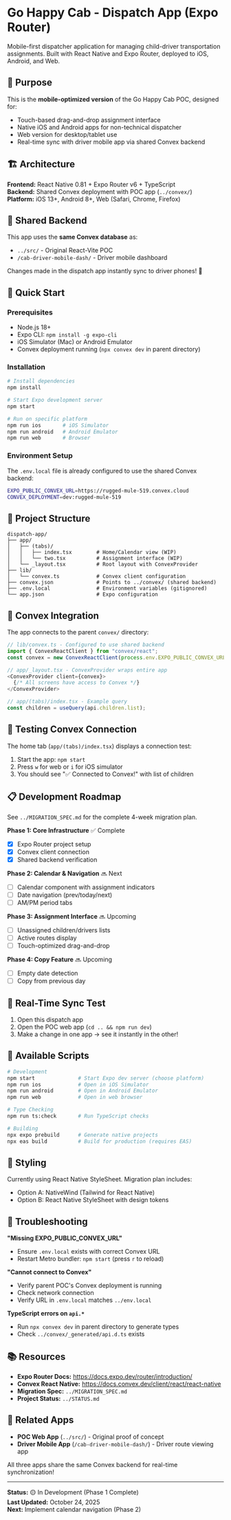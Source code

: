 # Go Happy Cab - Dispatch App (Expo Router)

Mobile-first dispatcher application for managing child-driver transportation assignments. Built with React Native and Expo Router, deployed to iOS, Android, and Web.

## 🎯 Purpose

This is the **mobile-optimized version** of the Go Happy Cab POC, designed for:
- Touch-based drag-and-drop assignment interface
- Native iOS and Android apps for non-technical dispatcher
- Web version for desktop/tablet use
- Real-time sync with driver mobile app via shared Convex backend

## 🏗️ Architecture

**Frontend:** React Native 0.81 + Expo Router v6 + TypeScript  
**Backend:** Shared Convex deployment with POC app (`../convex/`)  
**Platform:** iOS 13+, Android 8+, Web (Safari, Chrome, Firefox)

## 📱 Shared Backend

This app uses the **same Convex database** as:
- `../src/` - Original React-Vite POC
- `/cab-driver-mobile-dash/` - Driver mobile dashboard

Changes made in the dispatch app instantly sync to driver phones! 🚀

## 🚀 Quick Start

### Prerequisites
- Node.js 18+
- Expo CLI: `npm install -g expo-cli`
- iOS Simulator (Mac) or Android Emulator
- Convex deployment running (`npx convex dev` in parent directory)

### Installation

```bash
# Install dependencies
npm install

# Start Expo development server
npm start

# Run on specific platform
npm run ios       # iOS Simulator
npm run android   # Android Emulator
npm run web       # Browser
```

### Environment Setup

The `.env.local` file is already configured to use the shared Convex backend:

```bash
EXPO_PUBLIC_CONVEX_URL=https://rugged-mule-519.convex.cloud
CONVEX_DEPLOYMENT=dev:rugged-mule-519
```

## 📂 Project Structure

```
dispatch-app/
├── app/
│   ├── (tabs)/
│   │   ├── index.tsx        # Home/Calendar view (WIP)
│   │   └── two.tsx          # Assignment interface (WIP)
│   └── _layout.tsx          # Root layout with ConvexProvider
├── lib/
│   └── convex.ts            # Convex client configuration
├── convex.json              # Points to ../convex/ (shared backend)
├── .env.local               # Environment variables (gitignored)
└── app.json                 # Expo configuration
```

## 🔗 Convex Integration

The app connects to the parent `convex/` directory:

```typescript
// lib/convex.ts - Configured to use shared backend
import { ConvexReactClient } from "convex/react";
const convex = new ConvexReactClient(process.env.EXPO_PUBLIC_CONVEX_URL);

// app/_layout.tsx - ConvexProvider wraps entire app
<ConvexProvider client={convex}>
  {/* All screens have access to Convex */}
</ConvexProvider>

// app/(tabs)/index.tsx - Example query
const children = useQuery(api.children.list);
```

## 🧪 Testing Convex Connection

The home tab (`app/(tabs)/index.tsx`) displays a connection test:
1. Start the app: `npm start`
2. Press `w` for web or `i` for iOS simulator
3. You should see "✅ Connected to Convex!" with list of children

## 📋 Development Roadmap

See `../MIGRATION_SPEC.md` for the complete 4-week migration plan.

**Phase 1: Core Infrastructure** ✅ Complete
- [x] Expo Router project setup
- [x] Convex client connection
- [x] Shared backend verification

**Phase 2: Calendar & Navigation** 🔜 Next
- [ ] Calendar component with assignment indicators
- [ ] Date navigation (prev/today/next)
- [ ] AM/PM period tabs

**Phase 3: Assignment Interface** 🔜 Upcoming
- [ ] Unassigned children/drivers lists
- [ ] Active routes display
- [ ] Touch-optimized drag-and-drop

**Phase 4: Copy Feature** 🔜 Upcoming
- [ ] Empty date detection
- [ ] Copy from previous day

## 🔄 Real-Time Sync Test

1. Open this dispatch app
2. Open the POC web app (`cd .. && npm run dev`)
3. Make a change in one app → see it instantly in the other!

## 📝 Available Scripts

```bash
# Development
npm start              # Start Expo dev server (choose platform)
npm run ios            # Open in iOS Simulator
npm run android        # Open in Android Emulator  
npm run web            # Open in web browser

# Type Checking
npm run ts:check       # Run TypeScript checks

# Building
npx expo prebuild      # Generate native projects
npx eas build          # Build for production (requires EAS)
```

## 🎨 Styling

Currently using React Native StyleSheet. Migration plan includes:
- Option A: NativeWind (Tailwind for React Native)
- Option B: React Native StyleSheet with design tokens

## 🐛 Troubleshooting

**"Missing EXPO_PUBLIC_CONVEX_URL"**
- Ensure `.env.local` exists with correct Convex URL
- Restart Metro bundler: `npm start` (press `r` to reload)

**"Cannot connect to Convex"**
- Verify parent POC's Convex deployment is running
- Check network connection
- Verify URL in `.env.local` matches `../env.local`

**TypeScript errors on `api.*`**
- Run `npx convex dev` in parent directory to generate types
- Check `../convex/_generated/api.d.ts` exists

## 📚 Resources

- **Expo Router Docs:** https://docs.expo.dev/router/introduction/
- **Convex React Native:** https://docs.convex.dev/client/react/react-native
- **Migration Spec:** `../MIGRATION_SPEC.md`
- **Project Status:** `../STATUS.md`

## 🤝 Related Apps

- **POC Web App** (`../src/`) - Original proof of concept
- **Driver Mobile App** (`/cab-driver-mobile-dash/`) - Driver route viewing app

All three apps share the same Convex backend for real-time synchronization!

---

**Status:** 🟡 In Development (Phase 1 Complete)  
**Last Updated:** October 24, 2025  
**Next:** Implement calendar navigation (Phase 2)

